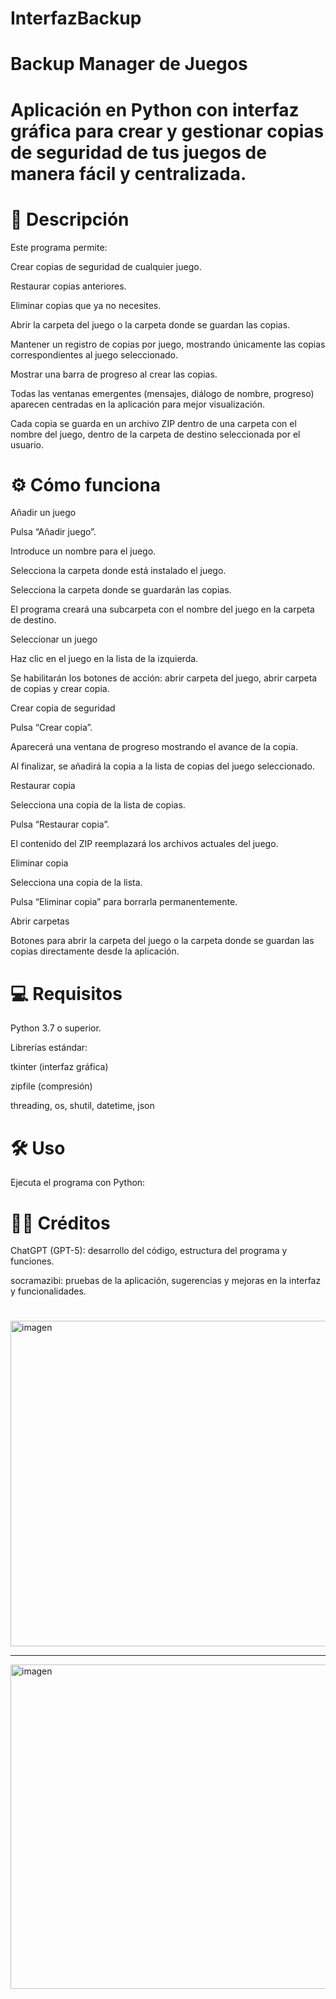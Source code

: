 # InterfazBackup

# Backup Manager de Juegos

# Aplicación en Python con interfaz gráfica para crear y gestionar copias de seguridad de tus juegos de manera fácil y centralizada.

# 📝 Descripción

Este programa permite:

Crear copias de seguridad de cualquier juego.

Restaurar copias anteriores.

Eliminar copias que ya no necesites.

Abrir la carpeta del juego o la carpeta donde se guardan las copias.

Mantener un registro de copias por juego, mostrando únicamente las copias correspondientes al juego seleccionado.

Mostrar una barra de progreso al crear las copias.

Todas las ventanas emergentes (mensajes, diálogo de nombre, progreso) aparecen centradas en la aplicación para mejor visualización.

Cada copia se guarda en un archivo ZIP dentro de una carpeta con el nombre del juego, dentro de la carpeta de destino seleccionada por el usuario.

#

# ⚙️ Cómo funciona

Añadir un juego

Pulsa “Añadir juego”.

Introduce un nombre para el juego.

Selecciona la carpeta donde está instalado el juego.

Selecciona la carpeta donde se guardarán las copias.

El programa creará una subcarpeta con el nombre del juego en la carpeta de destino.

Seleccionar un juego

Haz clic en el juego en la lista de la izquierda.

Se habilitarán los botones de acción: abrir carpeta del juego, abrir carpeta de copias y crear copia.

Crear copia de seguridad

Pulsa “Crear copia”.

Aparecerá una ventana de progreso mostrando el avance de la copia.

Al finalizar, se añadirá la copia a la lista de copias del juego seleccionado.

Restaurar copia

Selecciona una copia de la lista de copias.

Pulsa “Restaurar copia”.

El contenido del ZIP reemplazará los archivos actuales del juego.

Eliminar copia

Selecciona una copia de la lista.

Pulsa “Eliminar copia” para borrarla permanentemente.

Abrir carpetas

Botones para abrir la carpeta del juego o la carpeta donde se guardan las copias directamente desde la aplicación.


# 💻 Requisitos

Python 3.7 o superior.

Librerías estándar:

tkinter (interfaz gráfica)

zipfile (compresión)

threading, os, shutil, datetime, json

#

# 🛠️ Uso

Ejecuta el programa con Python:

# 🧑‍💻 Créditos

ChatGPT (GPT-5): desarrollo del código, estructura del programa y funciones.

socramazibi: pruebas de la aplicación, sugerencias y mejoras en la interfaz y funcionalidades.

#

<img width="793" height="521" alt="imagen" src="https://github.com/user-attachments/assets/141bb59d-fd0b-4128-bc07-15f6ea6db31e" />


----------------------------------------------------------------------------------------------------------------------------------------


<img width="791" height="519" alt="imagen" src="https://github.com/user-attachments/assets/718e1f7e-b1fe-477c-9a62-6a70ae913e25" />

